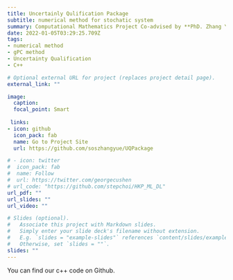 ```yaml
---
title: Uncertainly Qulification Package
subtitle: numerical method for stochatic system
summary: Computational Mathematics Project Co-advised by **PhD. Zhang Yue** (@ BUAA) & **Master. Ziflyu** (@ ETHZ) &**Prof. Peng Wang** (@ BUAA)
date: 2022-01-05T03:29:25.709Z
tags: 
- numerical method
- gPC method
- Uncertainty Qualification
- C++

# Optional external URL for project (replaces project detail page).
external_link: ""

image:
  caption: 
  focal_point: Smart
 
 links:
- icon: github
  icon_pack: fab
  name: Go to Project Site
  url: https://github.com/soszhangyue/UQPackage

# - icon: twitter
#  icon_pack: fab
#  name: Follow
#  url: https://twitter.com/georgecushen
# url_code: "https://github.com/stepchoi/HKP_ML_DL"
url_pdf: ""
url_slides: ""
url_video: ""

# Slides (optional).
#   Associate this project with Markdown slides.
#   Simply enter your slide deck's filename without extension.
#   E.g. `slides = "example-slides"` references `content/slides/example-slides.md`.
#   Otherwise, set `slides = ""`.
slides: ""
---
```


You can find our c++ code on Github.
